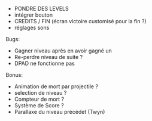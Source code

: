 - PONDRE DES LEVELS
- intégrer bouton
- CREDITS / FIN (écran victoire customisé pour la fin ?)
- réglages sons


Bugs:
- Gagner niveau après en avoir gagné un
- Re-perdre niveau de suite ?
- DPAD ne fonctionne pas

Bonus:
- Animation de mort par projectile ?
- selection de niveau ?
- Compteur de mort ?
- Système de Score ?
- Parallaxe du niveau précédet (Twyn)
